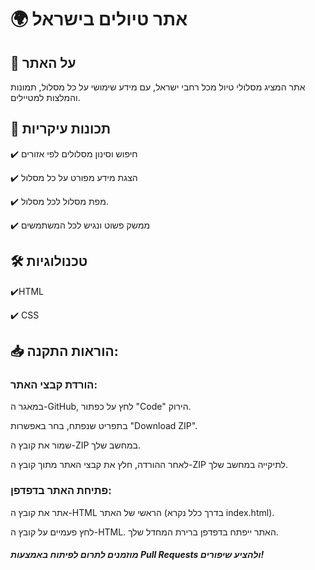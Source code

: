 # 🌍 אתר טיולים בישראל

## 📌 על האתר

אתר המציג מסלולי טיול מכל רחבי ישראל, עם מידע שימושי על כל מסלול, תמונות והמלצות למטיילים.

## 🚀 תכונות עיקריות

✔️ חיפוש וסינון מסלולים לפי אזורים

✔️ הצגת מידע מפורט על כל מסלול

✔️ מפת מסלול לכל מסלול.

✔️ ממשק פשוט ונגיש לכל המשתמשים

                                                                                                                                                                                                                                                                             
 ## 🛠️ טכנולוגיות

✔️HTML

✔️ CSS 


## 📥 הוראות התקנה: 

 ### הורדת קבצי האתר:

במאגר ה-GitHub, לחץ על כפתור "Code" הירוק.

בתפריט שנפתח, בחר באפשרות "Download ZIP".

שמור את קובץ ה-ZIP במחשב שלך.

לאחר ההורדה, חלץ את קבצי האתר מתוך קובץ ה-ZIP לתיקייה במחשב שלך.

### פתיחת האתר בדפדפן:

אתר את קובץ ה-HTML הראשי של האתר (בדרך כלל נקרא index.html).

לחץ פעמיים על קובץ ה-HTML. האתר ייפתח בדפדפן ברירת המחדל שלך.

 #####  מוזמנים לתרום לפיתוח באמצעות **Pull Requests** ולהציע שיפורים!











